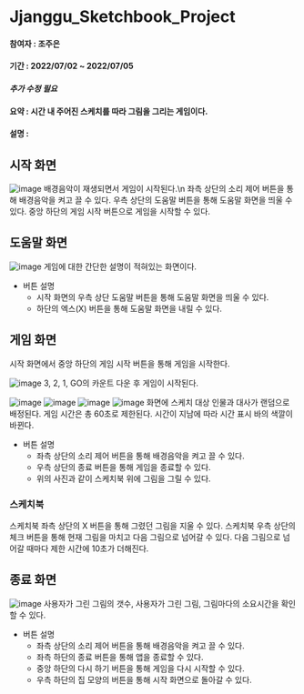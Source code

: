 # Jjanggu_Sketchbook_Project

#### 참여자 : 조주은
#### 기간 : 2022/07/02 ~ 2022/07/05
#### _추가 수정 필요_
#### 요약 : 시간 내 주어진 스케치를 따라 그림을 그리는 게임이다. 
#### 설명 :
## 시작 화면
![image](https://github.com/wndms710/Jjanggu_Sketchbook_Project/blob/main/Image/%EC%8A%A4%ED%81%AC%EB%A6%B0%EC%83%B7%202022-09-08%20%EC%98%A4%ED%9B%84%204.17.25.png)
배경음악이 재생되면서 게임이 시작된다.\n
좌측 상단의 소리 제어 버튼을 통해 배경음악을 켜고 끌 수 있다.
우측 상단의 도움말 버튼을 통해 도움말 화면을 띄울 수 있다.
중앙 하단의 게임 시작 버튼으로 게임을 시작할 수 있다.
## 도움말 화면
![image](https://github.com/wndms710/Jjanggu_Sketchbook_Project/blob/main/Image/%EC%8A%A4%ED%81%AC%EB%A6%B0%EC%83%B7%202022-09-08%20%EC%98%A4%ED%9B%84%204.19.54.png)
게임에 대한 간단한 설명이 적혀있는 화면이다.
- 버튼 설명
  - 시작 화면의 우측 상단 도움말 버튼을 통해 도움말 화면을 띄울 수 있다.
  - 하단의 엑스(X) 버튼을 통해 도움말 화면을 내릴 수 있다. 
## 게임 화면
시작 화면에서 중앙 하단의 게임 시작 버튼을 통해 게임을 시작한다.

![image](https://github.com/wndms710/Jjanggu_Sketchbook_Project/blob/main/Image/%EC%8A%A4%ED%81%AC%EB%A6%B0%EC%83%B7%202022-09-08%20%EC%98%A4%ED%9B%84%204.17.45.png)
3, 2, 1, GO의 카운트 다운 후 게임이 시작된다.

![image](https://github.com/wndms710/Jjanggu_Sketchbook_Project/blob/main/Image/%EC%8A%A4%ED%81%AC%EB%A6%B0%EC%83%B7%202022-09-08%20%EC%98%A4%ED%9B%84%204.17.58.png)
![image](https://github.com/wndms710/Jjanggu_Sketchbook_Project/blob/main/Image/%EC%8A%A4%ED%81%AC%EB%A6%B0%EC%83%B7%202022-09-08%20%EC%98%A4%ED%9B%84%204.18.24.png)
![image](https://github.com/wndms710/Jjanggu_Sketchbook_Project/blob/main/Image/%EC%8A%A4%ED%81%AC%EB%A6%B0%EC%83%B7%202022-09-08%20%EC%98%A4%ED%9B%84%204.18.52.png)
![image](https://github.com/wndms710/Jjanggu_Sketchbook_Project/blob/main/Image/%EC%8A%A4%ED%81%AC%EB%A6%B0%EC%83%B7%202022-09-08%20%EC%98%A4%ED%9B%84%204.19.14.png)
화면에 스케치 대상 인물과 대사가 랜덤으로 배정된다.
게임 시간은 총 60초로 제한된다.
시간이 지남에 따라 시간 표시 바의 색깔이 바뀐다.
- 버튼 설명
  - 좌측 상단의 소리 제어 버튼을 통해 배경음악을 켜고 끌 수 있다.
  - 우측 상단의 종료 버튼을 통해 게임을 종료할 수 있다.
  - 위의 사진과 같이 스케치북 위에 그림을 그릴 수 있다.

### 스케치북

스케치북 좌측 상단의 X 버튼을 통해 그렸던 그림을 지울 수 있다.
스케치북 우측 상단의 체크 버튼을 통해 현재 그림을 마치고 다음 그림으로 넘어갈 수 있다.
다음 그림으로 넘어갈 때마다 제한 시간에 10초가 더해진다.
## 종료 화면
![image](https://github.com/wndms710/Jjanggu_Sketchbook_Project/blob/main/Image/%EC%8A%A4%ED%81%AC%EB%A6%B0%EC%83%B7%202022-09-08%20%EC%98%A4%ED%9B%84%204.19.36.png)
사용자가 그린 그림의 갯수, 사용자가 그린 그림, 그림마다의 소요시간을 확인할 수 있다.
- 버튼 설명
  - 좌측 상단의 소리 제어 버튼을 통해 배경음악을 켜고 끌 수 있다.
  - 좌측 하단의 종료 버튼을 통해 앱을 종료할 수 있다.
  - 중앙 하단의 다시 하기 버튼을 통해 게임을 다시 시작할 수 있다.
  - 우측 하단의 집 모양의 버튼을 통해 시작 화면으로 돌아갈 수 있다.
